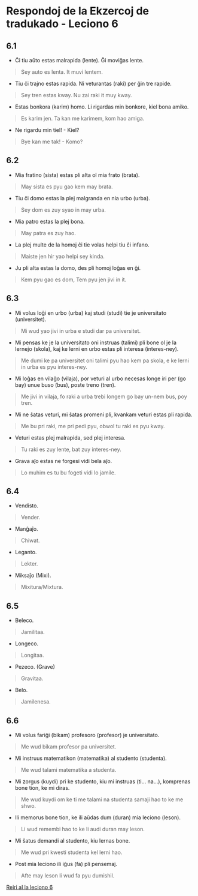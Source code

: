 # Respondoj de la Ekzercoj de tradukado - Leciono 6

## 6.1

- Ĉi tiu aŭto estas malrapida (lente). Ĝi moviĝas lente.
> Sey auto es lenta. It muvi lentem.
- Tiu ĉi trajno estas rapida. Ni veturantas (raki) per ĝin tre rapide.
> Sey tren estas kway. Nu zai raki it muy kway.
- Estas bonkora (karim) homo. Li rigardas min bonkore, kiel bona amiko.
> Es karim jen. Ta kan me karimem, kom hao amiga.
- Ne rigardu min tiel! - Kiel?
> Bye kan me tak! - Komo?

## 6.2

- Mia fratino (sista) estas pli alta ol mia frato (brata).
> May sista es pyu gao kem may brata.
- Tiu ĉi domo estas la plej malgranda en nia urbo (urba).
> Sey dom es zuy syao in may urba.
- Mia patro estas la plej bona.
> May patra es zuy hao.
- La plej multe de la homoj ĉi tie volas helpi tiu ĉi infano.
> Maiste jen hir yao helpi sey kinda.
- Ju pli alta estas la domo, des pli homoj loĝas en ĝi.
> Kem pyu gao es dom, Tem pyu jen jivi in it.

## 6.3

- Mi volus loĝi en urbo (urba) kaj studi (studi) tie je universitato (universitet).
> Mi wud yao jivi in urba e studi dar pa universitet.
- Mi pensas ke je la universitato oni instruas (talimi) pli bone ol je la lernejo (skola), kaj ke lerni en urbo estas pli interesa (interes-ney).
> Me dumi ke pa universitet oni talimi pyu hao kem pa skola, e ke lerni in urba es pyu interes-ney.
- Mi loĝas en vilaĝo (vilaja), por veturi al urbo necesas longe iri per (go bay) unue buso (bus), poste treno (tren).
> Me jivi in vilaja, fo raki a urba trebi longem go bay un-nem bus, poy tren.
- Mi ne ŝatas veturi, mi ŝatas promeni pli, kvankam veturi estas pli rapida.
> Me bu pri raki, me pri pedi pyu, obwol tu raki es pyu kway.
- Veturi estas plej malrapida, sed plej interesa.
> Tu raki es zuy lente, bat zuy interes-ney.
- Grava aĵo estas ne forgesi vidi bela aĵo.
> Lo muhim es tu bu fogeti vidi lo jamile.

## 6.4

- Vendisto.
> Vender.
- Manĝaĵo.
> Chiwat.
- Leganto.
> Lekter.
- Miksaĵo (Mixi).
> Mixitura/Mixtura.

## 6.5

- Beleco.
> Jamilitaa.
- Longeco.
> Longitaa.
- Pezeco. (Grave)
> Gravitaa.
- Belo.
> Jamilenesa.

## 6.6

- Mi volus fariĝi (bikam) profesoro (profesor) je universitato.
> Me wud bikam profesor pa universitet.
- Mi instruus matematikon (matematika) al studento (studenta).
> Me wud talami matematika a studenta.
- Mi zorgus (kuydi) pri ke studento, kiu mi instruas (ti... na...), komprenas bone tion, ke mi diras.
> Me wud kuydi om ke ti me talami na studenta samaji hao to ke me shwo.
- Ili memorus bone tion, ke ili aŭdas dum (duran) mia leciono (leson).
> Li wud remembi hao to ke li audi duran may leson.
- Mi ŝatus demandi al studento, kiu lernas bone.
> Me wud pri kwesti studenta kel lerni hao.
- Post mia leciono ili iĝus (fa) pli pensemaj.
> Afte may leson li wud fa pyu dumishil.

[Reiri al la leciono 6](../leciono-6.md)
